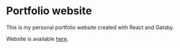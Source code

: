 # Portfolio website

This is my personal portfolio website created with React and Gatsby.

Website is available [here](https://danielalberski.redark.pl/).
